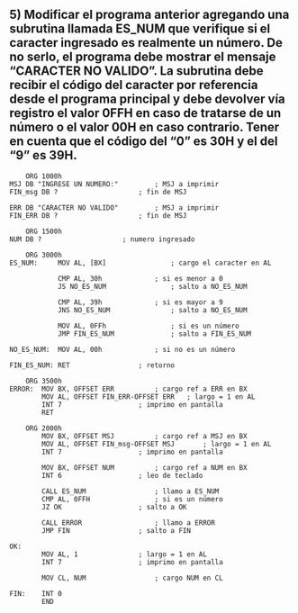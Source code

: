 ## 5) Modificar el programa anterior agregando una subrutina llamada ES_NUM que verifique si el caracter ingresado es realmente un número. De no serlo, el programa debe mostrar el mensaje “CARACTER NO VALIDO”. La subrutina debe recibir el código del caracter por referencia desde el programa principal y debe devolver vía registro el valor 0FFH en caso de tratarse de un número o el valor 00H en caso contrario. Tener en cuenta que el código del “0” es 30H y el del “9” es 39H.

```assembly
	ORG 1000h
MSJ	DB "INGRESE UN NUMERO:" 		; MSJ a imprimir
FIN_msg	DB ? 					; fin de MSJ

ERR DB "CARACTER NO VALIDO"			; MSJ a imprimir
FIN_ERR DB ? 					; fin de MSJ

	ORG 1500h
NUM	DB ?					; numero ingresado

	ORG 3000h
ES_NUM:		MOV AL, [BX]				; cargo el caracter en AL
			
			CMP AL, 30h				; si es menor a 0
			JS NO_ES_NUM				; salto a NO_ES_NUM
			
			CMP AL, 39h				; si es mayor a 9
			JNS NO_ES_NUM				; salto a NO_ES_NUM
			
			MOV AL, 0FFh				; si es un número
			JMP FIN_ES_NUM				; salto a FIN_ES_NUM

NO_ES_NUM:	MOV AL, 00h				; si no es un número

FIN_ES_NUM:	RET					; retorno

	ORG 3500h
ERROR:	MOV BX, OFFSET ERR 			; cargo ref a ERR en BX
		MOV AL, OFFSET FIN_ERR-OFFSET ERR 	; largo = 1 en AL
		INT 7 					; imprimo en pantalla
		RET

	ORG 2000h 
		MOV BX, OFFSET MSJ 			; cargo ref a MSJ en BX
		MOV AL, OFFSET FIN_msg-OFFSET MSJ 		; largo = 1 en AL
		INT 7 					; imprimo en pantalla

		MOV BX, OFFSET NUM 			; cargo ref a NUM en BX
		INT 6 					; leo de teclado

		CALL ES_NUM					; llamo a ES_NUM
		CMP AL, 0FFH				; si es un número
		JZ OK					; salto a OK

		CALL ERROR					; llamo a ERROR
		JMP FIN					; salto a FIN

OK: 
		MOV AL, 1 				; largo = 1 en AL
		INT 7 					; imprimo en pantalla

		MOV CL, NUM 				; cargo NUM en CL

FIN:	INT 0
		END
```